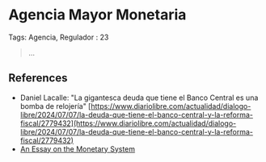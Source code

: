 # Agencia Mayor Monetaria

Tags: Agencia, Regulador
: 23

> …
> 

## References

- Daniel Lacalle: "La gigantesca deuda que tiene el Banco Central es una bomba de relojería"
[https://www.diariolibre.com/actualidad/dialogo-libre/2024/07/07/la-deuda-que-tiene-el-banco-central-y-la-reforma-fiscal/2779432](https://www.diariolibre.com/actualidad/dialogo-libre/2024/07/07/la-deuda-que-tiene-el-banco-central-y-la-reforma-fiscal/2779432)
- [An Essay on the Monetary System](../../An%20Essay%20on%20the%20Monetary%20System%2015e956e8f40e8026a4bcd4bb981d0fa0.md)